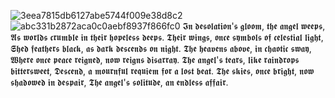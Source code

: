![3eea7815db6127abe5744f009e38d8c2](https://github.com/user-attachments/assets/0a4104df-521a-4d81-9ef1-6a02141ccce7) ![abc331b2872aca0c0aebf8937f866fc0](https://github.com/user-attachments/assets/4adf6721-8af0-44dc-9aab-200b8a83aae1) 𝕴𝖓 𝖉𝖊𝖘𝖔𝖑𝖆𝖙𝖎𝖔𝖓'𝖘 𝖌𝖑𝖔𝖔𝖒, 𝖙𝖍𝖊 𝖆𝖓𝖌𝖊𝖑 𝖜𝖊𝖊𝖕𝖘, 𝕬𝖘 𝖜𝖔𝖗𝖑𝖉𝖘 𝖈𝖗𝖚𝖒𝖇𝖑𝖊 𝖎𝖓 𝖙𝖍𝖊𝖎𝖗 𝖍𝖔𝖕𝖊𝖑𝖊𝖘𝖘 𝖉𝖊𝖊𝖕𝖘. 𝕿𝖍𝖊𝖎𝖗 𝖜𝖎𝖓𝖌𝖘, 𝖔𝖓𝖈𝖊 𝖘𝖞𝖒𝖇𝖔𝖑𝖘 𝖔𝖋 𝖈𝖊𝖑𝖊𝖘𝖙𝖎𝖆𝖑 𝖑𝖎𝖌𝖍𝖙, 𝕾𝖍𝖊𝖉 𝖋𝖊𝖆𝖙𝖍𝖊𝖗𝖘 𝖇𝖑𝖆𝖈𝖐, 𝖆𝖘 𝖉𝖆𝖗𝖐 𝖉𝖊𝖘𝖈𝖊𝖓𝖉𝖘 𝖔𝖓 𝖓𝖎𝖌𝖍𝖙.  𝕿𝖍𝖊 𝖍𝖊𝖆𝖛𝖊𝖓𝖘 𝖆𝖇𝖔𝖛𝖊, 𝖎𝖓 𝖈𝖍𝖆𝖔𝖙𝖎𝖈 𝖘𝖜𝖆𝖞, 𝖂𝖍𝖊𝖗𝖊 𝖔𝖓𝖈𝖊 𝖕𝖊𝖆𝖈𝖊 𝖗𝖊𝖎𝖌𝖓𝖊𝖉, 𝖓𝖔𝖜 𝖗𝖊𝖎𝖌𝖓𝖘 𝖉𝖎𝖘𝖆𝖗𝖗𝖆𝖞. 𝕿𝖍𝖊 𝖆𝖓𝖌𝖊𝖑'𝖘 𝖙𝖊𝖆𝖗𝖘, 𝖑𝖎𝖐𝖊 𝖗𝖆𝖎𝖓𝖉𝖗𝖔𝖕𝖘 𝖇𝖎𝖙𝖙𝖊𝖗𝖘𝖜𝖊𝖊𝖙, 𝕯𝖊𝖘𝖈𝖊𝖓𝖉, 𝖆 𝖒𝖔𝖚𝖗𝖓𝖋𝖚𝖑 𝖗𝖊𝖖𝖚𝖎𝖊𝖒 𝖋𝖔𝖗 𝖆 𝖑𝖔𝖘𝖙 𝖇𝖊𝖆𝖙.  𝕿𝖍𝖊 𝖘𝖐𝖎𝖊𝖘, 𝖔𝖓𝖈𝖊 𝖇𝖗𝖎𝖌𝖍𝖙, 𝖓𝖔𝖜 𝖘𝖍𝖆𝖉𝖔𝖜𝖊𝖉 𝖎𝖓 𝖉𝖊𝖘𝖕𝖆𝖎𝖗, 𝕿𝖍𝖊 𝖆𝖓𝖌𝖊𝖑'𝖘 𝖘𝖔𝖑𝖎𝖙𝖚𝖉𝖊, 𝖆𝖓 𝖊𝖓𝖉𝖑𝖊𝖘𝖘 𝖆𝖋𝖋𝖆𝖎𝖗.
